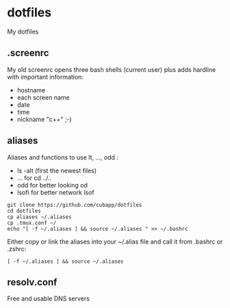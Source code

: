 # dotfiles
My dotfiles

## .screenrc 

My old screenrc opens three bash shells (current user) plus adds hardline with important information:
* hostname
* each screen name 
* date
* time
* nickname "c++" ;-)

## aliases 

Aliases and functions to use lt, ..., odd :
* ls -alt (first the newest files)
* ... for cd ../.. 
* odd for better looking od 
* lsofi for better network lsof 

```
git clone https://github.com/cubapp/dotfiles
cd dotfiles
cp aliases ~/.aliases
cp .tmux.conf ~/
echo "[ -f ~/.aliases ] && source ~/.aliases " >> ~/.bashrc

```

Either copy or link the aliases into your ~/.alias file and call it from .bashrc or .zshrc:
```
[ -f ~/.aliases ] && source ~/.aliases
```
 
## resolv.conf

Free and usable DNS servers 


